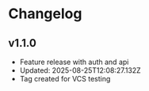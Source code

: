 # Changelog

## v1.1.0
- Feature release with auth and api
- Updated: 2025-08-25T12:08:27.132Z
- Tag created for VCS testing